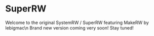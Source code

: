 # SuperRW
Welcome to the original SystemRW / SuperRW featuring MakeRW by lebigmac\n
Brand new version coming very soon! Stay tuned!
